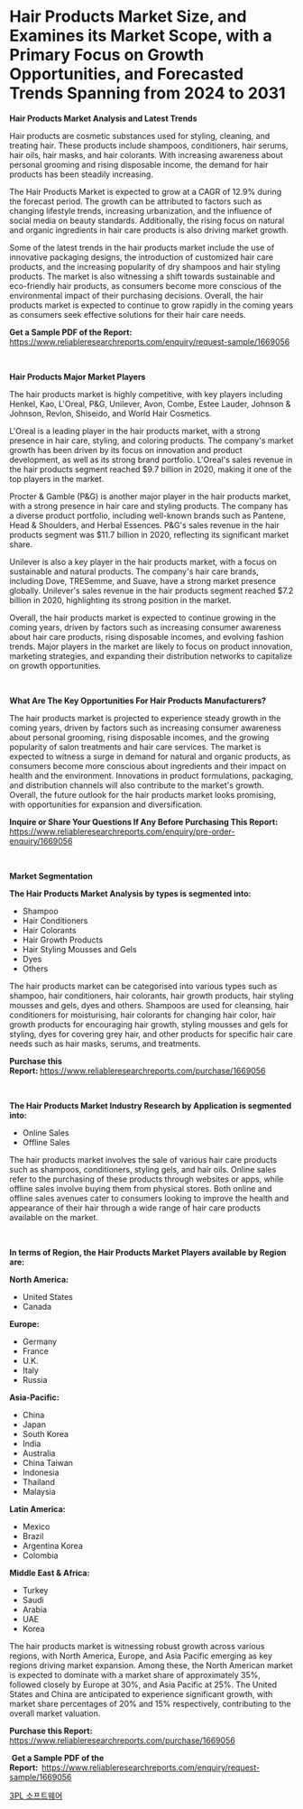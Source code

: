 <p><h1>Hair Products Market Size, and Examines its Market Scope, with a Primary Focus on Growth Opportunities, and Forecasted Trends Spanning from 2024 to 2031</h1></p><p><strong>Hair Products Market Analysis and Latest Trends</strong></p>
<p><p>Hair products are cosmetic substances used for styling, cleaning, and treating hair. These products include shampoos, conditioners, hair serums, hair oils, hair masks, and hair colorants. With increasing awareness about personal grooming and rising disposable income, the demand for hair products has been steadily increasing.</p><p>The Hair Products Market is expected to grow at a CAGR of 12.9% during the forecast period. The growth can be attributed to factors such as changing lifestyle trends, increasing urbanization, and the influence of social media on beauty standards. Additionally, the rising focus on natural and organic ingredients in hair care products is also driving market growth.</p><p>Some of the latest trends in the hair products market include the use of innovative packaging designs, the introduction of customized hair care products, and the increasing popularity of dry shampoos and hair styling products. The market is also witnessing a shift towards sustainable and eco-friendly hair products, as consumers become more conscious of the environmental impact of their purchasing decisions. Overall, the hair products market is expected to continue to grow rapidly in the coming years as consumers seek effective solutions for their hair care needs.</p></p>
<p><strong>Get a Sample PDF of the Report:&nbsp;</strong> <a href="https://www.reliableresearchreports.com/enquiry/request-sample/1669056">https://www.reliableresearchreports.com/enquiry/request-sample/1669056</a></p>
<p>&nbsp;</p>
<p><strong>Hair Products Major Market Players</strong></p>
<p><p>The hair products market is highly competitive, with key players including Henkel, Kao, L'Oreal, P&G, Unilever, Avon, Combe, Estee Lauder, Johnson & Johnson, Revlon, Shiseido, and World Hair Cosmetics. </p><p>L'Oreal is a leading player in the hair products market, with a strong presence in hair care, styling, and coloring products. The company's market growth has been driven by its focus on innovation and product development, as well as its strong brand portfolio. L'Oreal's sales revenue in the hair products segment reached $9.7 billion in 2020, making it one of the top players in the market.</p><p>Procter & Gamble (P&G) is another major player in the hair products market, with a strong presence in hair care and styling products. The company has a diverse product portfolio, including well-known brands such as Pantene, Head & Shoulders, and Herbal Essences. P&G's sales revenue in the hair products segment was $11.7 billion in 2020, reflecting its significant market share.</p><p>Unilever is also a key player in the hair products market, with a focus on sustainable and natural products. The company's hair care brands, including Dove, TRESemme, and Suave, have a strong market presence globally. Unilever's sales revenue in the hair products segment reached $7.2 billion in 2020, highlighting its strong position in the market.</p><p>Overall, the hair products market is expected to continue growing in the coming years, driven by factors such as increasing consumer awareness about hair care products, rising disposable incomes, and evolving fashion trends. Major players in the market are likely to focus on product innovation, marketing strategies, and expanding their distribution networks to capitalize on growth opportunities.</p></p>
<p>&nbsp;</p>
<p><strong>What Are The Key Opportunities For Hair Products Manufacturers?</strong></p>
<p><p>The hair products market is projected to experience steady growth in the coming years, driven by factors such as increasing consumer awareness about personal grooming, rising disposable incomes, and the growing popularity of salon treatments and hair care services. The market is expected to witness a surge in demand for natural and organic products, as consumers become more conscious about ingredients and their impact on health and the environment. Innovations in product formulations, packaging, and distribution channels will also contribute to the market's growth. Overall, the future outlook for the hair products market looks promising, with opportunities for expansion and diversification.</p></p>
<p><strong>Inquire or Share Your Questions If Any Before Purchasing This Report:</strong> <a href="https://www.reliableresearchreports.com/enquiry/pre-order-enquiry/1669056">https://www.reliableresearchreports.com/enquiry/pre-order-enquiry/1669056</a></p>
<p>&nbsp;</p>
<p><strong>Market Segmentation</strong></p>
<p><strong>The Hair Products Market Analysis by types is segmented into:</strong></p>
<p><ul><li>Shampoo</li><li>Hair Conditioners</li><li>Hair Colorants</li><li>Hair Growth Products</li><li>Hair Styling Mousses and Gels</li><li>Dyes</li><li>Others</li></ul></p>
<p><p>The hair products market can be categorised into various types such as shampoo, hair conditioners, hair colorants, hair growth products, hair styling mousses and gels, dyes and others. Shampoos are used for cleansing, hair conditioners for moisturising, hair colorants for changing hair color, hair growth products for encouraging hair growth, styling mousses and gels for styling, dyes for covering grey hair, and other products for specific hair care needs such as hair masks, serums, and treatments.</p></p>
<p><strong>Purchase this Report:&nbsp;</strong><a href="https://www.reliableresearchreports.com/purchase/1669056">https://www.reliableresearchreports.com/purchase/1669056</a></p>
<p>&nbsp;</p>
<p><strong>The Hair Products Market Industry Research by Application is segmented into:</strong></p>
<p><ul><li>Online Sales</li><li>Offline Sales</li></ul></p>
<p><p>The hair products market involves the sale of various hair care products such as shampoos, conditioners, styling gels, and hair oils. Online sales refer to the purchasing of these products through websites or apps, while offline sales involve buying them from physical stores. Both online and offline sales avenues cater to consumers looking to improve the health and appearance of their hair through a wide range of hair care products available on the market.</p></p>
<p>&nbsp;</p>
<p><strong>In terms of Region, the Hair Products Market Players available by Region are:</strong></p>
<p>
    <p> <strong> North America: </strong>
        <ul>
            <li>United States</li>
            <li>Canada</li>
        </ul>
        </p> 
    <p> <strong> Europe: </strong>
        <ul>
            <li>Germany</li>
            <li>France</li>
            <li>U.K.</li>
            <li>Italy</li>
            <li>Russia</li>
        </ul>
        </p> 
    <p> <strong> Asia-Pacific: </strong>
        <ul>
            <li>China</li>
            <li>Japan</li>
            <li>South Korea</li>
            <li>India</li>
            <li>Australia</li>
            <li>China Taiwan</li>
            <li>Indonesia</li>
            <li>Thailand</li>
            <li>Malaysia</li>
        </ul>
        </p> 
    <p> <strong> Latin America: </strong>
        <ul>
            <li>Mexico</li>
            <li>Brazil</li>
            <li>Argentina Korea</li>
            <li>Colombia</li>
        </ul>
        </p> 
    <p> <strong> Middle East & Africa: </strong>
        <ul>
            <li>Turkey</li>
            <li>Saudi</li>
            <li>Arabia</li>
            <li>UAE</li>
            <li>Korea</li>
        </ul>
    </p>
    </p>
<p><p>The hair products market is witnessing robust growth across various regions, with North America, Europe, and Asia Pacific emerging as key regions driving market expansion. Among these, the North American market is expected to dominate with a market share of approximately 35%, followed closely by Europe at 30%, and Asia Pacific at 25%. The United States and China are anticipated to experience significant growth, with market share percentages of 20% and 15% respectively, contributing to the overall market valuation.</p></p>
<p><strong>Purchase this Report: </strong><a href="https://www.reliableresearchreports.com/purchase/1669056">https://www.reliableresearchreports.com/purchase/1669056</a></p>
<p>&nbsp;<strong>Get a Sample PDF of the Report:&nbsp;&nbsp;</strong><a href="https://www.reliableresearchreports.com/enquiry/request-sample/1669056">https://www.reliableresearchreports.com/enquiry/request-sample/1669056</a></p>
<p><strong></strong></p>
<p><p><a href="https://medium.com/@percyhagernes9778/3pl-%EC%86%8C%ED%94%84%ED%8A%B8%EC%9B%A8%EC%96%B4-%EC%8B%9C%EC%9E%A5-%EB%B3%B4%EA%B3%A0%EC%84%9C%EB%8A%94%EC%9D%B4-%EC%8B%9C%EC%9E%A5%EC%9D%98-%EC%B5%9C%EC%8B%A0-%ED%8A%B8%EB%A0%8C%EB%93%9C-%EB%B0%8F-%EC%84%B1%EC%9E%A5-%EA%B8%B0%ED%9A%8C%EB%A5%BC-%EB%B3%B4%EC%97%AC%EC%A4%8D%EB%8B%88%EB%8B%A4-c960d7877be2">3PL 소프트웨어</a></p></p>